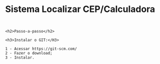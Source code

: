 <h1><b>Sistema Localizar CEP/Calculadora</b></h1>

``` 


<h2>Passo-a-passo</h2>

<h3>Instalar o GIT:</H3>

1 - Acessar https://git-scm.com/
2 - Fazer o download;
3 - Instalar.
